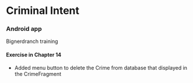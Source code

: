 # Criminal Intent
### Android app
Bignerdranch training

#### Exercise in Chapter 14
- Added menu button to delete the Crime from database that displayed in the CrimeFragment
